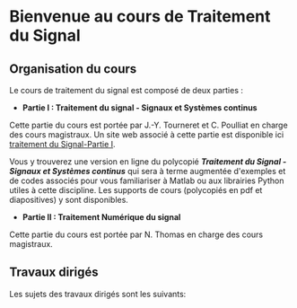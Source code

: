 # Bienvenue au cours de Traitement du Signal


## Organisation du cours

Le cours de traitement du signal est composé de deux parties :

- **Partie I : Traitement du signal - Signaux et Systèmes continus**

Cette partie du cours est portée par J.-Y. Tourneret et C. Poulliat en charge des cours magistraux. 
Un site web associé à cette partie est disponible ici [traitement du Signal-Partie I](https://ch-poulliat.github.io/Cours-Signal-Part-I/intro.html).

Vous y trouverez une version en ligne du polycopié ***Traitement du Signal - Signaux et Systèmes continus*** qui sera à terme augmentée d'exemples et de codes associés pour vous familiariser à Matlab ou aux librairies Python utiles à cette discipline. Les supports de cours (polycopiés en pdf et diapositives) y sont disponibles.

- **Partie II : Traitement Numérique du signal**

Cette partie du cours est portée par N. Thomas en charge des cours magistraux.

## Travaux dirigés

Les sujets des travaux dirigés sont les suivants:

